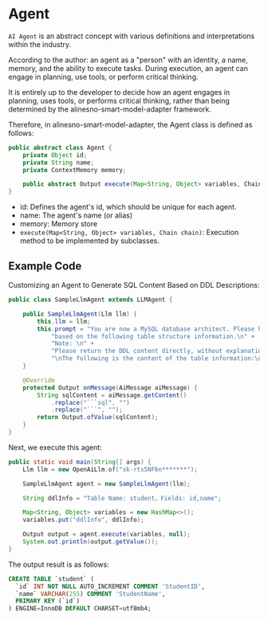 # Agent

`AI Agent` is an abstract concept with various definitions and interpretations within the industry.

According to the author:  an agent as a "person" with an identity, a name, memory, and the ability to execute tasks. During execution, an agent can engage in planning, use tools, or perform critical thinking.

It is entirely up to the developer to decide how an agent engages in planning, uses tools, or performs critical thinking, rather than being determined by the alinesno-smart-model-adapter framework.

Therefore, in alinesno-smart-model-adapter, the Agent class is defined as follows:

```java
public abstract class Agent {
    private Object id;
    private String name;
    private ContextMemory memory;

    public abstract Output execute(Map<String, Object> variables, Chain chain);
}
```

- id: Defines the agent's id, which should be unique for each agent.
- name: The agent's name (or alias)
- memory: Memory store
- `execute(Map<String, Object> variables, Chain chain)`: Execution method to be implemented by subclasses.

## Example Code

Customizing an Agent to Generate SQL Content Based on DDL Descriptions:

```java
public class SampleLlmAgent extends LLMAgent {

    public SampleLlmAgent(Llm llm) {
        this.llm = llm;
        this.prompt = "You are now a MySQL database architect. Please help me generate executable DDL statements so that I can use them to create the table structure in MySQL " +
            "based on the following table structure information.\n" +
            "Note: \n" +
            "Please return the DDL content directly, without explanation or any additional content other than the DDL statements.\n" +
            "\nThe following is the content of the table information:\n\n{ddlInfo}";
    }

    @Override
    protected Output onMessage(AiMessage aiMessage) {
        String sqlContent = aiMessage.getContent()
            .replace("```sql", "")
            .replace("```", "");
        return Output.ofValue(sqlContent);
    }
}
```
Next, we execute this agent:

```java
public static void main(String[] args) {
    Llm llm = new OpenAiLlm.of("sk-rts5NF6n*******");

    SampleLlmAgent agent = new SampleLlmAgent(llm);

    String ddlInfo = "Table Name: student，Fields: id,name";

    Map<String, Object> variables = new HashMap<>();
    variables.put("ddlInfo", ddlInfo);

    Output output = agent.execute(variables, null);
    System.out.println(output.getValue());
}
```

 The output result is as follows:

```sql
CREATE TABLE `student` (
  `id` INT NOT NULL AUTO_INCREMENT COMMENT 'StudentID',
  `name` VARCHAR(255) COMMENT 'StudentName',
  PRIMARY KEY (`id`)
) ENGINE=InnoDB DEFAULT CHARSET=utf8mb4;
```
